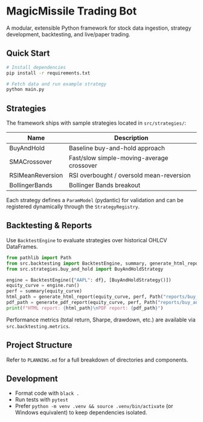 # MagicMissile Trading Bot

A modular, extensible Python framework for stock data ingestion, strategy development, backtesting, and live/paper trading.

## Quick Start

```bash
# Install dependencies
pip install -r requirements.txt

# Fetch data and run example strategy
python main.py
```

## Strategies

The framework ships with sample strategies located in `src/strategies/`:

| Name | Description |
|------|-------------|
| BuyAndHold | Baseline buy-and-hold approach |
| SMACrossover | Fast/slow simple-moving-average crossover |
| RSIMeanReversion | RSI overbought / oversold mean-reversion |
| BollingerBands | Bollinger Bands breakout |

Each strategy defines a `ParamModel` (pydantic) for validation and can be registered dynamically through the `StrategyRegistry`.

## Backtesting & Reports

Use `BacktestEngine` to evaluate strategies over historical OHLCV DataFrames.

```python
from pathlib import Path
from src.backtesting import BacktestEngine, summary, generate_html_report, generate_pdf_report
from src.strategies.buy_and_hold import BuyAndHoldStrategy

engine = BacktestEngine({"AAPL": df}, [BuyAndHoldStrategy()])
equity_curve = engine.run()
perf = summary(equity_curve)
html_path = generate_html_report(equity_curve, perf, Path("reports/buy_and_hold.html"))
pdf_path = generate_pdf_report(equity_curve, perf, Path("reports/buy_and_hold.pdf"))
print(f"HTML report: {html_path}\nPDF report: {pdf_path}")
```

Performance metrics (total return, Sharpe, drawdown, etc.) are available via `src.backtesting.metrics`.

## Project Structure
Refer to `PLANNING.md` for a full breakdown of directories and components.

## Development

* Format code with `black .`
* Run tests with `pytest`
* Prefer `python -m venv .venv && source .venv/bin/activate` (or Windows equivalent) to keep dependencies isolated.
